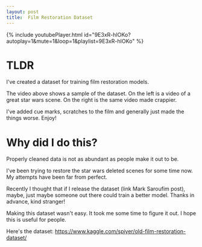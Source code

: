 ```yaml
---
layout: post
title:  Film Restoration Dataset
---
```


{% include youtubePlayer.html id="9E3xR-hIOKo?autoplay=1&mute=1&loop=1&playlist=9E3xR-hIOKo" %}

# TLDR

I've created a dataset for training film restoration models. 

The video above shows a sample of the dataset. On the left is a video of a great star wars scene. On the right is the same video made crappier. 

I've added cue marks, scratches to the film and generally just made the things worse. Enjoy!

# Why did I do this?

Properly cleaned data is not as abundant as people make it out to be.

I've been trying to restore the star wars deleted scenes for some time now. My attempts have been far from perfect. 

Recently I thought that if I release the dataset (link Mark Saroufim post), maybe, just maybe someone out there could train a better model. Thanks in advance, kind stranger!

Making this dataset wasn't easy. It took me some time to figure it out. I hope this is useful for people. 

Here's the dataset: https://www.kaggle.com/spiyer/old-film-restoration-dataset/



